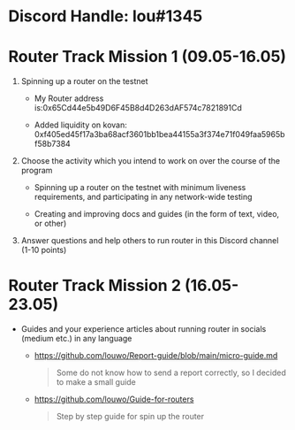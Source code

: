 # Discord Handle: lou#1345
# Router Track Mission 1 (09.05-16.05)

1) Spinning up a router on the testnet

    - My Router address is:0x65Cd44e5b49D6F45B8d4D263dAF574c7821891Cd 

    - Added liquidity on kovan: 0xf405ed45f17a3ba68acf3601bb1bea44155a3f374e71f049faa5965bf58b7384

    

2) Choose the activity which you intend to work on over the course of the program

    - Spinning up a router on the testnet with minimum liveness requirements, and participating in any network-wide testing
     
    - Creating and improving docs and guides (in the form of text, video, or other)

3) Answer questions and help others to run router in this Discord channel (1-10 points)

# Router Track Mission 2 (16.05-23.05)

   - Guides and your experience articles about running router in socials (medium etc.) in any language
      
      - https://github.com/louwo/Report-guide/blob/main/micro-guide.md
          > Some do not know how to send a report correctly, so I decided to make a small guide

      -  https://github.com/louwo/Guide-for-routers
         >Step by step guide for spin up the router

